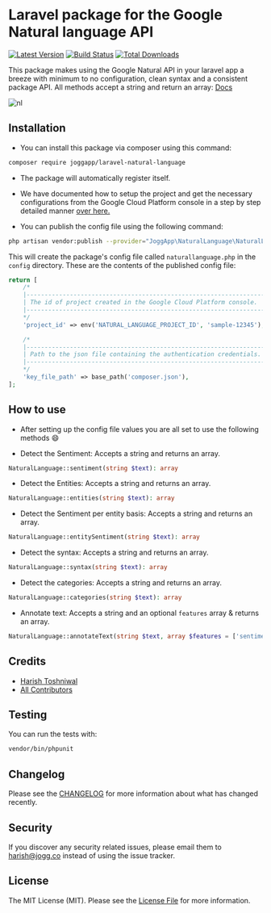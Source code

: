 # Laravel package for the Google Natural language API

[![Latest Version](https://img.shields.io/github/release/JoggApp/laravel-natural-language.svg?style=flat-rounded)](https://github.com/JoggApp/laravel-natural-language/releases)
[![Build Status](https://travis-ci.org/JoggApp/laravel-natural-language.svg?branch=master)](https://travis-ci.org/JoggApp/laravel-natural-language)
[![Total Downloads](https://img.shields.io/packagist/dt/JoggApp/laravel-natural-language.svg?style=flat-rounded&colorB=brightgreen)](https://packagist.org/packages/JoggApp/laravel-natural-language)

This package makes using the Google Natural API in your laravel app a breeze with minimum to no configuration, clean syntax and a consistent package API. All methods accept a string and return an array: [Docs](https://github.com/JoggApp/laravel-natural-language/#how-to-use)

![nl](https://user-images.githubusercontent.com/11228182/46759910-25027180-ccee-11e8-96e6-af75939267e1.png)

## Installation

- You can install this package via composer using this command:

```bash
composer require joggapp/laravel-natural-language
```

- The package will automatically register itself.

- We have documented how to setup the project and get the necessary configurations from the Google Cloud Platform console in a step by step detailed manner [over here.](https://github.com/JoggApp/laravel-natural-language/blob/master/google.md)

- You can publish the config file using the following command:

```bash
php artisan vendor:publish --provider="JoggApp\NaturalLanguage\NaturalLanguageServiceProvider"
```

This will create the package's config file called `naturallanguage.php` in the `config` directory. These are the contents of the published config file:

```php
return [
    /*
    |--------------------------------------------------------------------------
    | The id of project created in the Google Cloud Platform console.
    |--------------------------------------------------------------------------
    */
    'project_id' => env('NATURAL_LANGUAGE_PROJECT_ID', 'sample-12345'),

    /*
    |--------------------------------------------------------------------------
    | Path to the json file containing the authentication credentials.
    |--------------------------------------------------------------------------
    */
    'key_file_path' => base_path('composer.json'),
];
```

## How to use

- After setting up the config file values you are all set to use the following methods :smile:

- Detect the Sentiment: Accepts a string and returns an array.

```php
NaturalLanguage::sentiment(string $text): array
```

- Detect the Entities: Accepts a string and returns an array.

```php
NaturalLanguage::entities(string $text): array
```

- Detect the Sentiment per entity basis: Accepts a string and returns an array.

```php
NaturalLanguage::entitySentiment(string $text): array
```

- Detect the syntax: Accepts a string and returns an array.

```php
NaturalLanguage::syntax(string $text): array
```

- Detect the categories: Accepts a string and returns an array.

```php
NaturalLanguage::categories(string $text): array
```

- Annotate text: Accepts a string and an optional `features` array & returns an array.

```php
NaturalLanguage::annotateText(string $text, array $features = ['sentiment', 'syntax']): array
```

## Credits

- [Harish Toshniwal](https://github.com/introwit)
- [All Contributors](../../contributors)

## Testing

You can run the tests with:

```bash
vendor/bin/phpunit
```

## Changelog

Please see the [CHANGELOG](CHANGELOG.md) for more information about what has changed recently.

## Security

If you discover any security related issues, please email them to [harish@jogg.co](mailto:harish@jogg.co) instead of using the issue tracker.

## License

The MIT License (MIT). Please see the [License File](LICENSE.txt) for more information.
